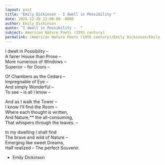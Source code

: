 ```yaml
---
layout: post
title: "Emily Dickinson - I dwell in Possibility "
date: 2024-12-28 12:00:00 -0000
author: Emily Dickinson
quote: "I dwell in Possibility –  "
subject: American Nature Poets (19th century)
permalink: /American Nature Poets (19th century)/Emily Dickinson/Emily Dickinson - I dwell in Possibility 
---
```


I dwell in Possibility –  
A fairer House than Prose –  
More numerous of Windows –  
Superior – for Doors –  

Of Chambers as the Cedars –  
Impregnable of Eye –  
And simply Wonderful –  
To see – is all I know –  

And as I walk the Tower –  
I know I'll find the Room –  
Where each thought is written,  
And Nature,** the all-consuming,  
That whispers through the leaves. –  

In my dwelling I shall find  
The brave and wild of Nature –  
Emerging like sweet Dreams,  
Half realized – The perfect Souvenir.  


- Emily Dickinson
